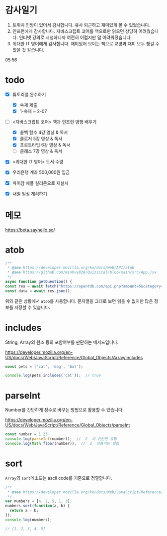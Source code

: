 # 감사일기

1. 트위치 인방이 있어서 감사합니다. 유사 퇴근하고 재미있게 볼 수 있었습니다.
2. 인프런에게 감사합니다. 자바스크립트 코어를 책으로만 읽으면 상당히 어려웠습니다. 인터넷 강의로 시청하니까 여전히 어렵지만 덜 어려워졌습니다.
3. 위대한 IT 영어에게 감사합니다. 재미있어 보이는 책으로 교양과 재미 모두 챙길 수 있을 것 같습니다.

05:56

# todo

- [x] 튜토리얼 완수하기
    - [x] 숙제 제출
    - [x] 1-숙제 ~ 2-07
- [ ] <자바스크립트 코어> 책과 인프런 병행 배우기
    - [x] 콜백 함수 4강 영상 & 독서
    - [x] 클로저 5강 영상 & 독서
    - [x] 프로토타입 6강 영상 & 독서
    - [ ] 클래스 7강 영상 & 독서
- [x] <위대한 IT 영어> 도서 수령
- [x] 우리은행 계좌 500,000원 입금
- [x] 파이참 애플 실리콘으로 재설치
- [x] 내일 일정 계획하기


# 메모
https://beta.sayhello.so/


# atob
```js
/**
 * @see https://developer.mozilla.org/ko/docs/Web/API/atob
 * @see https://github.com/minhvy828/Quizzical/blob/main/src/App.jsx
 */
async function getQuestion() {
const res = await fetch("https://opentdb.com/api.php?amount=5&category=18&encode=base64");
const data = await res.json();
```

위와 같은 상황에서 `atob`를 사용합니다. 문자열을 그대로 보면 읽을 수 없지만 많은 정보를 저장할 수 있습니다.

# includes

String, Array의 원소 등의 포함여부를 판단하는 메서드입니다.

https://developer.mozilla.org/en-US/docs/Web/JavaScript/Reference/Global_Objects/Array/includes

```js
const pets = ['cat', 'dog', 'bat'];

console.log(pets.includes('cat'));  // true
```


# parseInt

Number를 간단하게 정수로 바꾸는 방법으로 활용할 수 있습니다.

https://developer.mozilla.org/en-US/docs/Web/JavaScript/Reference/Global_Objects/parseInt

```js
const number = 1.23
console.log(parseInt(number));  //  2  더 간단한 방법
console.log(Math.floor(number));  //  2  전통적인 방법
```

# sort

`Array`의 `sort`메소드는 ascii code를 기준으로 정렬합니다.

```js
/**
 * @see https://developer.mozilla.org/ko/docs/Web/JavaScript/Reference/Global_Objects/Array/sort#%EC%98%88%EC%A0%9C
 */
var numbers = [4, 2, 5, 1, 3];
numbers.sort(function(a, b) {
  return a - b;
});
console.log(numbers);

// [1, 2, 3, 4, 5]
```

